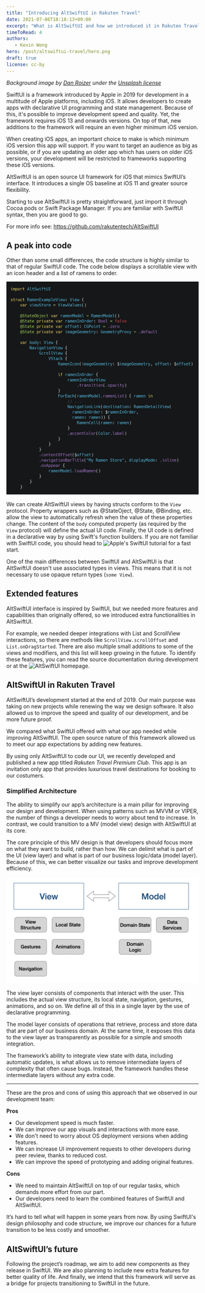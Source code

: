 ```yaml
---
title: "Introducing AltSwiftUI in Rakuten Travel"
date: 2021-07-06T18:18:13+09:00
excerpt: "What is AltSwiftUI and how we introduced it in Rakuten Travel"
timeToRead: 4
authors:
   - Kevin Wong
hero: /post/altswiftui-travel/hero.png
draft: true
license: cc-by
---
```


_Background image by [Dan Roizer](https://unsplash.com/@danroizer) under the [Unsplash license](https://unsplash.com/license)_

SwiftUI is a framework introduced by Apple in 2019 for development in a multitude of Apple platforms, including iOS. It allows developers to create apps with declarative UI programming and state management. Because of this, it's possible to improve development speed and quality. Yet, the framework requires iOS 13 and onwards versions. On top of that, new additions to the framework will require an even higher minimum iOS version.

When creating iOS apps, an important choice to make is which minimum iOS version this app will support. If you want to target an audience as big as possible, or if you are updating an older app which has users on older iOS versions, your development will be restricted to frameworks supporting these iOS versions.

AltSwiftUI is an open source UI framework for iOS that mimics SwiftUI’s interface. It introduces a single OS baseline at iOS 11 and greater source flexibility.

Starting to use AltSwiftUI is pretty straightforward, just import it through Cocoa pods or Swift Package Manager. If you are familiar with SwiftUI syntax, then you are good to go.

For more info see: https://github.com/rakutentech/AltSwiftUI

## A peak into code

Other than some small differences, the code structure is highly similar to that of regular SwiftUI code. The code below displays a scrollable view with an icon header and a list of ramens to order.

![AltSwiftUI code sample](altswiftui-code-sample.png)

We can create AltSwiftUI views by having structs conform to the `View` protocol. Property wrappers such as @StateOject, @State, @Binding, etc. allow the view to automatically refresh when the value of these properties change. The content of the `body` computed property (as required by the `View` protocol) will define the actual UI code. Finally, the UI code is defined in a declarative way by using Swift's function builders. If you are not familiar with SwiftUI code, you should head to ![Apple's SwiftUI tutorial](https://developer.apple.com/tutorials/swiftui) for a fast start.

One of the main differences between SwiftUI and AltSwiftUI is that AltSwiftUI doesn't use associated types in views. This means that it is not necessary to use opaque return types (`some View`). 

## Extended features

AltSwiftUI interface is inspired by SwiftUI, but we needed more features and capabilities than originally offered, so we introduced extra functionalities in AltSwiftUI.

For example, we needed deeper integrations with List and ScrollView interactions, so there are methods like `ScrollView.scrollOffset` and `List.onDragStarted`. There are also multiple small additions to some of the views and modifiers, and this list will keep growing in the future. To identify these features, you can read the source documentation during development or at the ![AltSwiftUI homepage](https://altswiftui.com).

## AltSwiftUI in Rakuten Travel

AltSwiftUI’s development started at the end of 2019. Our main purpose was taking on new projects while renewing the way we design software. It also allowed us to improve the speed and quality of our development, and be more future proof.

We compared what SwiftUI offered with what our app needed while improving AltSwiftUI. The open source nature of this framework allowed us to meet our app expectations by adding new features.

By using only AltSwiftUI to code our UI, we recently developed and published a new app titled _Rakuten Travel Premium Club_. This app is an invitation only app that provides luxurious travel destinations for booking to our costumers.

### Simplified Architecture

The ability to simplify our app’s architecture is a main pillar for improving our design and development. When using patterns such as MVVM or VIPER, the number of things a developer needs to worry about tend to increase. In contrast, we could transition to a MV (model view) design with AltSwiftUI at its core. 

The core principle of this MV design is that developers should focus more on what they want to build, rather than how. We can delimit what is part of the UI (view layer) and what is part of our business logic/data (model layer). Because of this, we can better visualize our tasks and improve development efficiency.

![MV architecture](mv-architecture.png)

The view layer consists of components that interact with the user. This includes the actual view structure, its local state, navigation, gestures, animations, and so on. We define all of this in a single layer by the use of declarative programming.

The model layer consists of operations that retrieve, process and store data that are part of our business domain. At the same time, it exposes this data to the view layer as transparently as possible for a simple and smooth integration.

The framework’s ability to integrate view state with data, including automatic updates, is what allows us to remove intermediate layers of complexity that often cause bugs. Instead, the framework handles these intermediate layers without any extra code.

---

These are the pros and cons of using this approach that we observed in our development team:

__Pros__

- Our development speed is much faster.
- We can improve our app visuals and interactions with more ease.
- We don't need to worry about OS deployment versions when adding features.
- We can increase UI improvement requests to other developers during peer review, thanks to reduced cost.
- We can improve the speed of prototyping and adding original features.

__Cons__

- We need to maintain AltSwiftUI on top of our regular tasks, which demands more effort from our part.
- Our developers need to learn the combined features of SwiftUI and AltSwiftUI.

It’s hard to tell what will happen in some years from now. By using SwiftUI's design philosophy and code structure, we improve our chances for a future transition to be less costly and smoother.

## AltSwiftUI’s future

Following the project’s roadmap, we aim to add new components as they release in SwiftUI. We are also planning to include new extra features for better quality of life. And finally, we intend that this framework will serve as a bridge for projects transitioning to SwiftUI in the future.